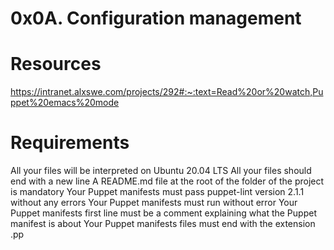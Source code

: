 # 0x0A. Configuration management
# Resources
https://intranet.alxswe.com/projects/292#:~:text=Read%20or%20watch,Puppet%20emacs%20mode
# Requirements
All your files will be interpreted on Ubuntu 20.04 LTS
All your files should end with a new line
A README.md file at the root of the folder of the project is mandatory
Your Puppet manifests must pass puppet-lint version 2.1.1 without any errors
Your Puppet manifests must run without error
Your Puppet manifests first line must be a comment explaining what the Puppet manifest is about
Your Puppet manifests files must end with the extension .pp
